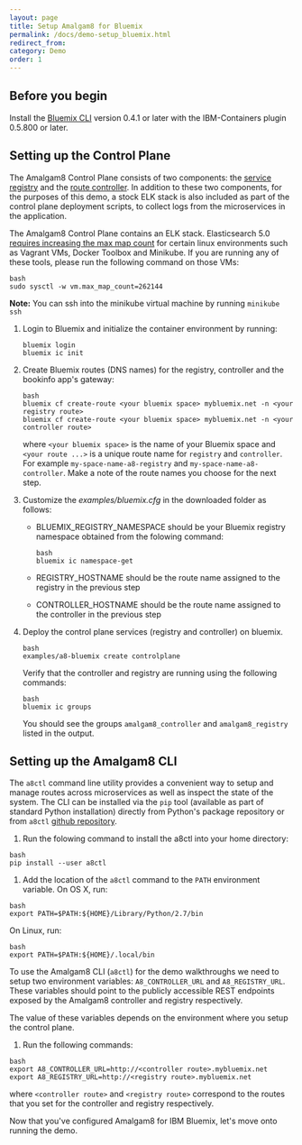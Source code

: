 ```yaml
---
layout: page
title: Setup Amalgam8 for Bluemix
permalink: /docs/demo-setup_bluemix.html
redirect_from:
category: Demo
order: 1
---
```


## Before you begin

Install the [Bluemix CLI](http://clis.ng.bluemix.net/ui/home.html) version 0.4.1
  or later with the IBM-Containers plugin 0.5.800 or later.

## Setting up the Control Plane

The Amalgam8 Control Plane consists of two components: the
[service registry](/docs/control-plane-registry.html) and the
[route controller](/docs/control-plane-controller.html).  In addition to these two
components, for the purposes of this demo, a stock ELK stack is also
included as part of the control plane deployment scripts, to collect logs
from the microservices in the application.

The Amalgam8 Control Plane contains an ELK stack.
Elasticsearch 5.0 [requires increasing the max map count](https://www.elastic.co/guide/en/elasticsearch/reference/current/vm-max-map-count.html)
for certain linux environments such as Vagrant VMs, Docker Toolbox and Minikube.
If you are running any of these tools, please run the following command on those VMs:

```
bash
sudo sysctl -w vm.max_map_count=262144
```

**Note:** You can ssh into the minikube virtual machine by running `minikube ssh`

1. Login to Bluemix and initialize the container environment by running:

   ```
   bluemix login
   bluemix ic init
   ```

1. Create Bluemix routes (DNS names) for the registry, controller and the bookinfo app's gateway:

   ```
   bash
   bluemix cf create-route <your bluemix space> mybluemix.net -n <your registry route>
   bluemix cf create-route <your bluemix space> mybluemix.net -n <your controller route>
   ```

   where `<your bluemix space>` is the name of your Bluemix space and
   `<your route ...>` is a unique route name for `registry` and
   `controller`. For example `my-space-name-a8-registry` and
   `my-space-name-a8-controller`. Make a note of the route names you
   choose for the next step.

1. Customize the _examples/bluemix.cfg_ in the downloaded folder as follows:
    * BLUEMIX_REGISTRY_NAMESPACE should be your Bluemix registry namespace
      obtained from the folowing command:

      ```
      bash
      bluemix ic namespace-get
      ```

    * REGISTRY_HOSTNAME should be the route name assigned to the registry in the previous step

    * CONTROLLER_HOSTNAME should be the route name assigned to the controller in the previous step

1. Deploy the control plane services (registry and controller) on bluemix.

   ```
   bash
   examples/a8-bluemix create controlplane
   ```

   Verify that the controller and registry are running using the following commands:

   ```
   bash
   bluemix ic groups
   ```

   You should see the groups `amalgam8_controller` and `amalgam8_registry` listed in the output.

## Setting up the Amalgam8 CLI

The `a8ctl` command line utility provides a convenient way to setup and
manage routes across microservices as well as inspect the state of the
system. The CLI can be installed via the `pip` tool (available as part of
standard Python installation) directly from Python's package repository or
from `a8ctl` [github repository](https://github.com/amalgam8/a8ctl).

1. Run the folowing command to install the a8ctl into your home directory:

  ```
  bash
  pip install --user a8ctl
  ```

1. Add the location of the `a8ctl` command to the `PATH` environment
variable. On OS X, run:

```
bash
export PATH=$PATH:${HOME}/Library/Python/2.7/bin
```

On Linux, run:

```
bash
export PATH=$PATH:${HOME}/.local/bin
```

To use the Amalgam8 CLI (`a8ctl`) for the demo walkthroughs we need
to setup two environment variables: `A8_CONTROLLER_URL` and
`A8_REGISTRY_URL`. These variables should point to the publicly accessible
REST endpoints exposed by the Amalgam8 controller and registry respectively.

The value of these variables depends on the environment where you setup the
control plane.

1. Run the following commands:

```
bash
export A8_CONTROLLER_URL=http://<controller route>.mybluemix.net
export A8_REGISTRY_URL=http://<registry route>.mybluemix.net
```

where `<controller route>` and `<registry route>` correspond to the routes
that you set for the controller and registry respectively.

Now that you've configured Amalgam8 for IBM Bluemix, let's move onto running the demo.
